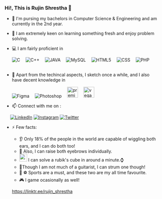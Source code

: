 ### Hi!, This is Rujin Shrestha 👋



<!--
**TheNyachhon/THENYACHHON** is a ✨ _special_ ✨ repository because its `README.md` (this file) appears on your GitHub profile.

Here are some ideas to get you started:

- 🔭 I’m currently working on ...
- 🌱 I’m currently learning ...
- 👯 I’m looking to collaborate on ...
- 🤔 I’m looking for help with ...
- 💬 Ask me about ...
- 📫 How to reach me: ...
- 😄 Pronouns: ...
- ⚡ Fun fact: ...
-->
- 🔭 I'm pursing my bachelors in Computer Science & Engineering and am currently in the 2nd year.
- 🌱 I am extremely keen on learning something fresh and enjoy problem solving.
- 💻 I am fairly proficient in

  ![C](https://img.shields.io/badge/C-00599C?style=for-the-badge&logo=c&logoColor=white)&emsp;
  ![C++](https://img.shields.io/badge/C%2B%2B-00599C?style=for-the-badge&logo=c%2B%2B&logoColor=white)&emsp;
  ![JAVA](https://img.shields.io/badge/Java-ED8B00?style=for-the-badge&logo=java&logoColor=white)&emsp;
  ![MySQL](https://img.shields.io/badge/MySQL-00000F?style=for-the-badge&logo=mysql&logoColor=white)&emsp;
  ![HTML5](https://img.shields.io/badge/HTML5-E34F26?style=for-the-badge&logo=HTML5&logoColor=white)&emsp;
  ![CSS](https://img.shields.io/badge/CSS-239120?&style=for-the-badge&logo=css3&logoColor=white)&emsp;
  ![PHP](https://img.shields.io/badge/PHP-777BB4?style=for-the-badge&logo=php&logoColor=white)&emsp;
  <br><br>
- 🎨 Apart from the techincal aspects, I sketch once a while, and I also have decent knowledge in

  ![Figma](https://img.shields.io/badge/Figma-F24E1E?style=for-the-badge&logo=figma&logoColor=white)&emsp;
  ![Photoshop](https://img.shields.io/badge/Adobe%20Photoshop-31A8FF?style=for-the-badge&logo=Adobe%20Photoshop&logoColor=black)&emsp;
  <img src='https://user-images.githubusercontent.com/63194470/120119572-17a79780-c1b6-11eb-86d0-5e5f3f60d5a8.png' alt='premiere' width='35px'/>&emsp;
  <img src='https://user-images.githubusercontent.com/63194470/120119624-5d646000-c1b6-11eb-9c3f-e621385cebe1.png' alt='vegaspro' width='35px'/>
	

- 📫 Connect with me on :

&emsp;
<a href='https://www.linkedin.com/in/rujin-shrestha-654080193'>![LinkedIn](https://img.shields.io/badge/LinkedIn-0A66C2?style=for-the-badge&logo=LinkedIn&logoColor=white)</a>
<a href='https://www.instagram.com/rujin_shrestha/'>![Instagram](https://img.shields.io/badge/Instagram-E4405F?style=for-the-badge&logo=Instagram&logoColor=white)</a>
<a href='https://twitter.com/nyachhon'>![Twitter](https://img.shields.io/badge/Twitter-1DA1F2?style=for-the-badge&logo=Twitter&logoColor=white)</a>


- ⚡ Few facts:
  - 👂 Only 18% of the people in the world are capable of wiggling both ears, and I can do both too!<br>
  - 👀 Also, I can raise both eyebrows individually.<br>
  - <img src="https://user-images.githubusercontent.com/63194470/120119287-8552c400-c1b4-11eb-8bc9-8c77e943380d.png" alt='cube' width='25px'> I can solve a rubik's cube in around a minute.⌚<br>
  - 🎸Though I am not much of a guitarist, I can strum one though!<br>
  - 🏀 ⚽ Sports are a must, and these two are my all time favourite.<br>
  - 🎮 I game ocasionally as well!
  
  https://linktr.ee/rujin_shrestha
